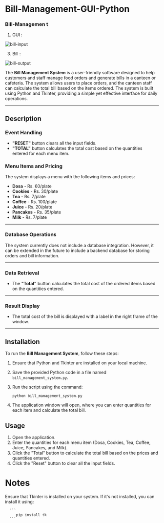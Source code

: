 # Bill-Management-GUI-Python

### Bill-Managemen t<br>

1. GUI :
   
![bill-input](https://github.com/user-attachments/assets/82eaf208-948b-48b1-97f0-e0bbef403855)

3. Bill :

![bill-output](https://github.com/user-attachments/assets/bd0f3953-6699-4ab6-8093-7781e49c4934)

The **Bill Management System** is a user-friendly software designed to help customers and staff manage food orders and generate bills in a canteen or cafeteria. The system allows users to place orders, and the canteen staff can calculate the total bill based on the items ordered. The system is built using Python and Tkinter, providing a simple yet effective interface for daily operations.

---

## Description

### Event Handling
- **"RESET"** button clears all the input fields.
- **"TOTAL"** button calculates the total cost based on the quantities entered for each menu item.

### Menu Items and Pricing
The system displays a menu with the following items and prices:
- **Dosa** - Rs. 60/plate
- **Cookies** - Rs. 30/plate
- **Tea** - Rs. 7/plate
- **Coffee** - Rs. 100/plate
- **Juice** - Rs. 20/plate
- **Pancakes** - Rs. 35/plate
- **Milk** - Rs. 7/plate

---

### Database Operations
The system currently does not include a database integration. However, it can be extended in the future to include a backend database for storing orders and bill information.

---

### Data Retrieval
- The **"Total"** button calculates the total cost of the ordered items based on the quantities entered.

---

### Result Display
- The total cost of the bill is displayed with a label in the right frame of the window.

---

## Installation

To run the **Bill Management System**, follow these steps:

1. Ensure that Python and Tkinter are installed on your local machine.
2. Save the provided Python code in a file named `bill_management_system.py`.
3. Run the script using the command:
   
   ```
   python bill_management_system.py
   ```
5. The application window will open, where you can enter quantities for each item and calculate the total bill.


## Usage
1. Open the application.
2. Enter the quantities for each menu item (Dosa, Cookies, Tea, Coffee, Juice, Pancakes, and Milk).
3. Click the "Total" button to calculate the total bill based on the prices and quantities entered.
4. Click the "Reset" button to clear all the input fields.

# Notes
Ensure that Tkinter is installed on your system. If it's not installed, you can install it using:

      ```
         pip install tk
      ```
